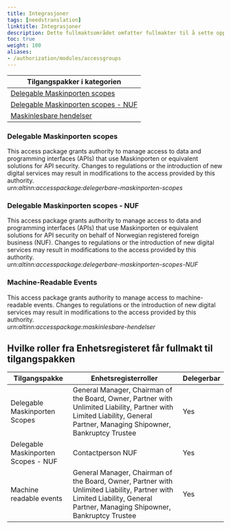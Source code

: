 ```yaml
---
title: Integrasjoner
tags: [needstranslation]
linktitle: Integrasjoner
description: Dette fullmaktsområdet omfatter fullmakter til å sette opp og administrere dataintegrasjoenr og API som tilbys.. Ved regelverksendringer eller innføring av nye digitale tjenester kan det bli endringer i tilganger som fullmaktene gir.
toc: true
weight: 100
aliases:
- /authorization/modules/accessgroups
---
```


| **Tilgangspakker i kategorien**|
|---|
| [Delegable Maskinporten scopes](#delegable-maskinporten-scopes)|
| [Delegable Maskinporten scopes - NUF](#delegable-maskinporten-scopes----nuf)|
| [Maskinlesbare hendelser](#machine-readable-events)|


### Delegable Maskinporten scopes
This access package grants authority to manage access to data and programming interfaces (APIs) that use Maskinporten or equivalent solutions for API security. Changes to regulations or the introduction of new digital services may result in modifications to the access provided by this authority.  
*urn:altinn:accesspackage:delegerbare-maskinporten-scopes*

### Delegable Maskinporten scopes -  NUF
This access package grants authority to manage access to data and programming interfaces (APIs) that use Maskinporten or equivalent solutions for API security on behalf of Norwegian registered foreign business (NUF). Changes to regulations or the introduction of new digital services may result in modifications to the access provided by this authority.  
*urn:altinn:accesspackage:delegerbare-maskinporten-scopes-NUF*

### Machine-Readable Events
This access package grants authority to manage access to machine-readable events. Changes to regulations or the introduction of new digital services may result in modifications to the access provided by this authority.  
*urn:altinn:accesspackage:maskinlesbare-hendelser*


## Hvilke roller fra Enhetsregisteret får fullmakt til tilgangspakken
|**Tilgangspakke**|**Enhetsregisterroller**|**Delegerbar**|
|---|---|---|
|Delegable Maskinporten Scopes|General Manager, Chairman of the Board, Owner, Partner with Unlimited Liability, Partner with Limited Liability, General Partner, Managing Shipowner, Bankruptcy Trustee|Yes|
|Delegable Maskinporten Scopes - NUF|Contactperson NUF|Yes|
|Machine readable events|General Manager, Chairman of the Board, Owner, Partner with Unlimited Liability, Partner with Limited Liability, General Partner, Managing Shipowner, Bankruptcy Trustee|Yes|